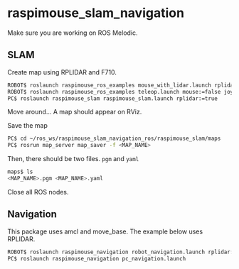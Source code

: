 # raspimouse_slam_navigation
Make sure you are working on ROS Melodic.

## SLAM
Create map using RPLIDAR and F710.
```sh
ROBOT$ roslaunch raspimouse_ros_examples mouse_with_lidar.launch rplidar:=true port:=/dev/ttyUSB0
ROBOT$ roslaunch raspimouse_ros_examples teleop.launch mouse:=false joy:=true joyconfig:=f710
PC$ roslaunch raspimouse_slam raspimouse_slam.launch rplidar:=true
```
Move around... A map should appear on RViz.

Save the map
```sh
PC$ cd ~/ros_ws/raspimouse_slam_navigation_ros/raspimouse_slam/maps
PC$ rosrun map_server map_saver -f <MAP_NAME>
```

Then, there should be two files. `pgm` and `yaml`
```sh
maps$ ls
<MAP_NAME>.pgm <MAP_NAME>.yaml
```

Close all ROS nodes.

## Navigation
This package uses amcl and move_base.
The example below uses RPLIDAR.
```sh
ROBOT$ roslaunch raspimouse_navigation robot_navigation.launch rplidar:=true
PC$ roslaunch raspimouse_navigation pc_navigation.launch
```